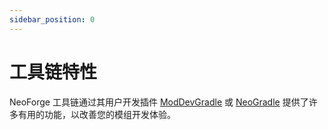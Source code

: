 ```yaml
---
sidebar_position: 0
---
```


# 工具链特性

NeoForge 工具链通过其用户开发插件 [ModDevGradle][mdg] 或 [NeoGradle][ng] 提供了许多有用的功能，以改善您的模组开发体验。

[mdg]: plugins/mdg/index.md
[ng]: plugins/ng/index.md
